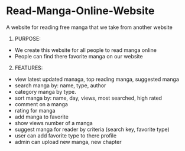 # Read-Manga-Online-Website
A website for reading free manga that we take from another website 
1. PURPOSE:
- We create this website for all people to read manga online
- People can find there favorite manga on our website
2. FEATURES:
- view latest updated managa, top reading manga, suggested manga
- search manga by: name, type, author
- category manga by type.
- sort manga by: name, day, views, most searched, high rated
- comment on a manga
- rating for manga
- add manga to favorite
- show views number of a manga
- suggest manga for reader by criteria (search key, favorite type)
- user can add favorite type to there profile
- admin can upload new manga, new chapter

